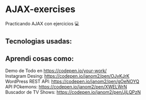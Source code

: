 # AJAX-exercises
Practicando AJAX con ejercicios 💻

Tecnologias usadas:
--

Aprendi cosas como:
--

Demo de Todo en https://codepen.io/your-work/  
Instagram Desing: https://codepen.io/janom2/pen/OJvKJrK  
WordPress REST API: https://codepen.io/janom2/pen/gOeNOYQ  
API POkemons: https://codepen.io/janom2/pen/XWELWrN  
Buscador de TV Shows: https://codepen.io/janom2/pen/JjLQPzN  
